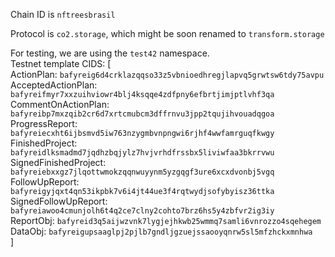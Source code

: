 Chain ID is  `nftreesbrasil`

Protocol is `co2.storage`, which might be soon renamed to `transform.storage`


For testing, we are using the `test42` namespace.  
Testnet template CIDS: [  
  ActionPlan: `bafyreig6d4crklazqqso33z5vbnioedhregjlapvq5grwtsw6tdy75avpu`  
  AcceptedActionPlan: `bafyreifmyr7xxzuihviowr4blj4ksqqe4zdfpny6efbrtjimjptlvhf3qa`  
  CommentOnActionPlan: `bafyreibp7mxzqib2cr6d7xrtcmubcm3dffrnvu3jpp2tqujihvouadqgoa`  
  ProgressReport: `bafyreiecxht6ijbsmvd5iw763nzygmbvnpngwi6rjhf4wwfamrguqfkwgy`  
  FinishedProject: `bafyreidlksmadmd7jqdhzbqjylz7hvjvrhdfrssbx5liviwfaa3bkrrvwu`  
  SignedFinishedProject: `bafyreiebxxgz7jlqottwmokzqqnwuyynm5yzgqgf3ure6xcxdvonbj5vgq`  
  FollowUpReport: `bafyreigyjqxt4qn53ikpbk7v6i4jt44ue3f4rqtwydjsofybyisz36ttka`  
  SignedFollowUpReport: `bafyreiawoo4cmunjolh6t4q2ce7clny2cohto7brz6hs5y4zbfvr2ig3iy`  
  ReportObj: `bafyreid3q5aijwzvnk7lygjejhkwb25wmmq7samli6vnrozzo4sqehegem`  
  DataObj: `bafyreigupsaaglpj2pjlb7gndljgzuejssaooyqnrw5sl5mfzhckxmnhwa`  
]  
